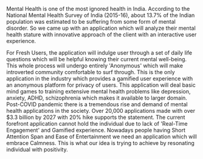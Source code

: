 Mental Health is one of the most ignored health in India.  According to the National Mental Health Survey of India (2015-16), about 13.7% of the Indian population was estimated to be suffering from some form of mental disorder. So we came up with an application which will analyze their mental health stature with innovative approach of the client with an interactive user experience.

For Fresh Users, the application will indulge user through a set of daily life questions which will be helpful knowing their current mental well-being. This whole process will undergo entirely 'Anonymous' which will make introverted community comfortable to surf through.
This is the only application in the industry which provides a gamified user experience with an anonymous platform for privacy of users. This application will deal basic mind games to training extensive mental health problems like depression, anxiety, ADHD, schizophrenia which makes it available to larger domain. Post-COVID pandemic there is a tremendous rise and demand of mental health applications in the society. Over 20,000 applications made with over $3.3 billion by 2027 with 20% hike supports the statement. The current forefront application cannot hold the individual due to lack of 'Real-Time Engagement' and Gamified experience. Nowadays people having Short Attention Span and Ease of Entertainment we need an application which will embrace Calmness. This is what our idea is trying to achieve by resonating individual with positivity.
